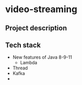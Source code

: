 # video-streaming

## Project description 


## Tech stack 
+ New features of Java 8-9-11
  + Lambda 
+ Thread 
+ Kafka
+ 
